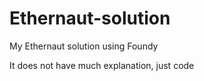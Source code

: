 # Ethernaut-solution
My Ethernaut solution using Foundy 

It does not have much explanation, just code
